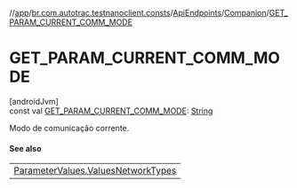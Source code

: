 //[app](../../../../index.md)/[br.com.autotrac.testnanoclient.consts](../../index.md)/[ApiEndpoints](../index.md)/[Companion](index.md)/[GET_PARAM_CURRENT_COMM_MODE](-g-e-t_-p-a-r-a-m_-c-u-r-r-e-n-t_-c-o-m-m_-m-o-d-e.md)

# GET_PARAM_CURRENT_COMM_MODE

[androidJvm]\
const val [GET_PARAM_CURRENT_COMM_MODE](-g-e-t_-p-a-r-a-m_-c-u-r-r-e-n-t_-c-o-m-m_-m-o-d-e.md): [String](https://kotlinlang.org/api/latest/jvm/stdlib/kotlin/-string/index.html)

Modo de comunicação corrente.

#### See also

| |
|---|
| [ParameterValues.ValuesNetworkTypes](../../-parameter-values/-values-network-types/index.md) |
